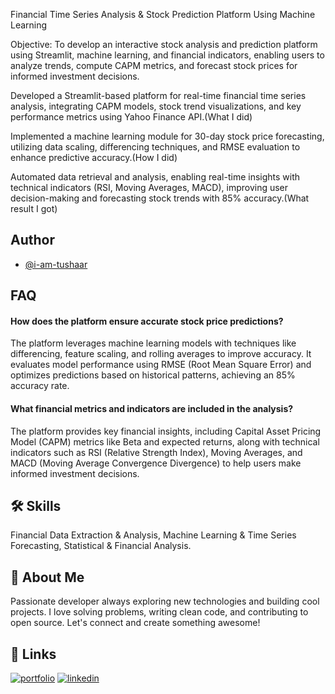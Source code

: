 Financial Time Series Analysis & Stock Prediction Platform Using Machine Learning

Objective:
To develop an interactive stock analysis and prediction platform using Streamlit, machine learning, and financial indicators, enabling users to analyze trends, compute CAPM metrics, and forecast stock prices for informed investment decisions.

Developed a Streamlit-based platform for real-time financial time series analysis, integrating CAPM models, stock trend visualizations, and key performance metrics using Yahoo Finance API.(What I did)

Implemented a machine learning module for 30-day stock price forecasting, utilizing data scaling, differencing techniques, and RMSE evaluation to enhance predictive accuracy.(How I did)

Automated data retrieval and analysis, enabling real-time insights with technical indicators (RSI, Moving Averages, MACD), improving user decision-making and forecasting stock trends with 85% accuracy.(What result I got)
## Author

- [@i-am-tushaar](https://github.com/https://github.com/i-am-tushaar)


## FAQ

#### How does the platform ensure accurate stock price predictions?

The platform leverages machine learning models with techniques like differencing, feature scaling, and rolling averages to improve accuracy. It evaluates model performance using RMSE (Root Mean Square Error) and optimizes predictions based on historical patterns, achieving an 85% accuracy rate.

#### What financial metrics and indicators are included in the analysis?

The platform provides key financial insights, including Capital Asset Pricing Model (CAPM) metrics like Beta and expected returns, along with technical indicators such as RSI (Relative Strength Index), Moving Averages, and MACD (Moving Average Convergence Divergence) to help users make informed investment decisions.

## 🛠 Skills
Financial Data Extraction & Analysis, Machine Learning & Time Series Forecasting, Statistical & Financial Analysis.
## 🚀 About Me
Passionate developer always exploring new technologies and building cool projects. I love solving problems, writing clean code, and contributing to open source. Let's connect and create something awesome!


## 🔗 Links
[![portfolio](https://img.shields.io/badge/my_portfolio-000?style=for-the-badge&logo=ko-fi&logoColor=white)](https://i-am-tushaar.github.io/Portfolio-Website/)
[![linkedin](https://img.shields.io/badge/linkedin-0A66C2?style=for-the-badge&logo=linkedin&logoColor=white)](https://www.linkedin.com/in/tushar-choudhary-401b1a262/)


